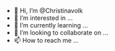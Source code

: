 - 👋 Hi, I’m @Christinavolk
- 👀 I’m interested in ...
- 🌱 I’m currently learning ...
- 💞️ I’m looking to collaborate on ...
- 📫 How to reach me ...

<!---
Christinavolk/Christinavolk is a ✨ special ✨ repository because its `README.md` (this file) appears on your GitHub profile.
You can click the Preview link to take a look at your changes.
--->
